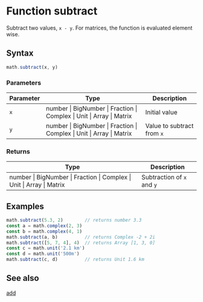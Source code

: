 <!-- Note: This file is automatically generated from source code comments. Changes made in this file will be overridden. -->
# Function subtract
Subtract two values, `x - y`.
For matrices, the function is evaluated element wise.
## Syntax
```js
math.subtract(x, y)
```
### Parameters
Parameter | Type | Description
--------- | ---- | -----------
`x` | number &#124; BigNumber &#124; Fraction &#124; Complex &#124; Unit &#124; Array &#124; Matrix |  Initial value
`y` | number &#124; BigNumber &#124; Fraction &#124; Complex &#124; Unit &#124; Array &#124; Matrix |  Value to subtract from `x`
### Returns
Type | Description
---- | -----------
number &#124; BigNumber &#124; Fraction &#124; Complex &#124; Unit &#124; Array &#124; Matrix |  Subtraction of `x` and `y`
## Examples
```js
math.subtract(5.3, 2)        // returns number 3.3
const a = math.complex(2, 3)
const b = math.complex(4, 1)
math.subtract(a, b)          // returns Complex -2 + 2i
math.subtract([5, 7, 4], 4)  // returns Array [1, 3, 0]
const c = math.unit('2.1 km')
const d = math.unit('500m')
math.subtract(c, d)          // returns Unit 1.6 km
```
## See also
[add](add.md)
